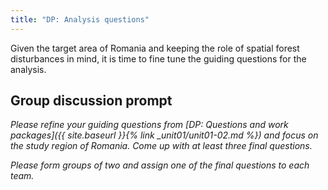 ```yaml
---
title: "DP: Analysis questions"
---
```


Given the target area of Romania and keeping the role of spatial forest disturbances in mind, it is time to fine tune the guiding questions for the analysis. 

## Group discussion prompt
*Please refine your guiding questions from [DP: Questions and work packages]({{ site.baseurl }}{% link _unit01/unit01-02.md %}) and focus on the study region of Romania. Come up with at least three final questions.*

*Please form groups of two and assign one of the final questions to each team.*

